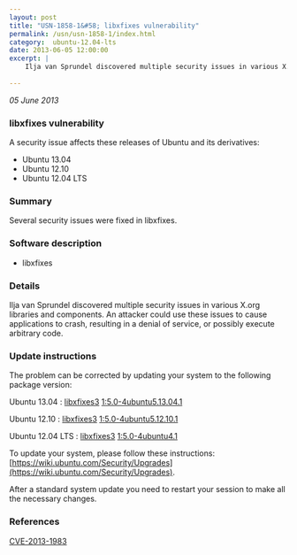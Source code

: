 ```yaml
---
layout: post
title: "USN-1858-1&#58; libxfixes vulnerability"
permalink: /usn/usn-1858-1/index.html
category:  ubuntu-12.04-lts
date: 2013-06-05 12:00:00
excerpt: |
    Ilja van Sprundel discovered multiple security issues in various X.org libraries and components. An attacker could use these issues to cause applications to crash, resulting in a denial of service, or possibly execute arbitrary code. 
    
--- 
```

 
 

*05 June 2013*

### libxfixes vulnerability

A security issue affects these releases of Ubuntu and its derivatives:

* Ubuntu 13.04
* Ubuntu 12.10
* Ubuntu 12.04 LTS

### Summary

Several security issues were fixed in libxfixes. 

### Software description

* libxfixes 

### Details

Ilja van Sprundel discovered multiple security issues in various X.org libraries and components. An attacker could use these issues to cause applications to crash, resulting in a denial of service, or possibly execute arbitrary code. 

### Update instructions

The problem can be corrected by updating your system to the following package version:

Ubuntu 13.04
 : [libxfixes3](https://launchpad.net/ubuntu/+source/libxfixes) <span> [1:5.0-4ubuntu5.13.04.1](https://launchpad.net/ubuntu/+source/libxfixes/1:5.0-4ubuntu5.13.04.1) </span> 

Ubuntu 12.10
 : [libxfixes3](https://launchpad.net/ubuntu/+source/libxfixes) <span> [1:5.0-4ubuntu5.12.10.1](https://launchpad.net/ubuntu/+source/libxfixes/1:5.0-4ubuntu5.12.10.1) </span> 

Ubuntu 12.04 LTS
 : [libxfixes3](https://launchpad.net/ubuntu/+source/libxfixes) <span> [1:5.0-4ubuntu4.1](https://launchpad.net/ubuntu/+source/libxfixes/1:5.0-4ubuntu4.1) </span> 

To update your system, please follow these instructions: [https://wiki.ubuntu.com/Security/Upgrades](https://wiki.ubuntu.com/Security/Upgrades).

After a standard system update you need to restart your session to make all the necessary changes. 

### References

 
 [CVE-2013-1983](http://people.ubuntu.com/~ubuntu-security/cve/CVE-2013-1983)
 

